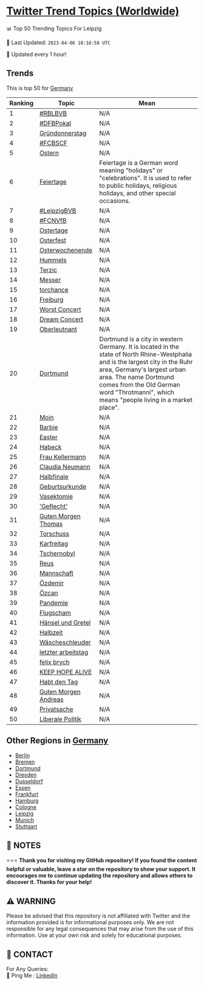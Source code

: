 [Twitter Trend Topics (Worldwide)](https://github.com/ErcinDedeoglu/Twitter-Trend-Topics)
==========


📊 Top 50 Trending Topics For Leipzig

📆 Last Updated: `2023-04-06 10:16:58 UTC`

🔧 Updated every 1 hour!


## Trends

This is top 50 for [Germany](</Germany>)

| Ranking | Topic | Mean |
| ------- | ------------ | ------------ |
| 1 | [#RBLBVB](http://twitter.com/search?q=%23RBLBVB) | N/A |
| 2 | [#DFBPokal](http://twitter.com/search?q=%23DFBPokal) | N/A |
| 3 | [Gründonnerstag](http://twitter.com/search?q=Gr%c3%bcndonnerstag) | N/A |
| 4 | [#FCBSCF](http://twitter.com/search?q=%23FCBSCF) | N/A |
| 5 | [Ostern](http://twitter.com/search?q=Ostern) | N/A |
| 6 | [Feiertage](http://twitter.com/search?q=Feiertage) | Feiertage is a German word meaning "holidays" or "celebrations". It is used to refer to public holidays, religious holidays, and other special occasions. |
| 7 | [#LeipzigBVB](http://twitter.com/search?q=%23LeipzigBVB) | N/A |
| 8 | [#FCNVfB](http://twitter.com/search?q=%23FCNVfB) | N/A |
| 9 | [Ostertage](http://twitter.com/search?q=Ostertage) | N/A |
| 10 | [Osterfest](http://twitter.com/search?q=Osterfest) | N/A |
| 11 | [Osterwochenende](http://twitter.com/search?q=Osterwochenende) | N/A |
| 12 | [Hummels](http://twitter.com/search?q=Hummels) | N/A |
| 13 | [Terzic](http://twitter.com/search?q=Terzic) | N/A |
| 14 | [Messer](http://twitter.com/search?q=Messer) | N/A |
| 15 | [torchance](http://twitter.com/search?q=torchance) | N/A |
| 16 | [Freiburg](http://twitter.com/search?q=Freiburg) | N/A |
| 17 | [Worst Concert](http://twitter.com/search?q=Worst+Concert) | N/A |
| 18 | [Dream Concert](http://twitter.com/search?q=Dream+Concert) | N/A |
| 19 | [Oberleutnant](http://twitter.com/search?q=Oberleutnant) | N/A |
| 20 | [Dortmund](http://twitter.com/search?q=Dortmund) | Dortmund is a city in western Germany. It is located in the state of North Rhine-Westphalia and is the largest city in the Ruhr area, Germany's largest urban area. The name Dortmund comes from the Old German word "Throtmanni", which means "people living in a market place". |
| 21 | [Moin](http://twitter.com/search?q=Moin) | N/A |
| 22 | [Barbie](http://twitter.com/search?q=Barbie) | N/A |
| 23 | [Easter](http://twitter.com/search?q=Easter) | N/A |
| 24 | [Habeck](http://twitter.com/search?q=Habeck) | N/A |
| 25 | [Frau Kellermann](http://twitter.com/search?q=Frau+Kellermann) | N/A |
| 26 | [Claudia Neumann](http://twitter.com/search?q=Claudia+Neumann) | N/A |
| 27 | [Halbfinale](http://twitter.com/search?q=Halbfinale) | N/A |
| 28 | [Geburtsurkunde](http://twitter.com/search?q=Geburtsurkunde) | N/A |
| 29 | [Vasektomie](http://twitter.com/search?q=Vasektomie) | N/A |
| 30 | ['Geflecht'](http://twitter.com/search?q=%27Geflecht%27) | N/A |
| 31 | [Guten Morgen Thomas](http://twitter.com/search?q=Guten+Morgen+Thomas) | N/A |
| 32 | [Torschuss](http://twitter.com/search?q=Torschuss) | N/A |
| 33 | [Karfreitag](http://twitter.com/search?q=Karfreitag) | N/A |
| 34 | [Tschernobyl](http://twitter.com/search?q=Tschernobyl) | N/A |
| 35 | [Reus](http://twitter.com/search?q=Reus) | N/A |
| 36 | [Mannschaft](http://twitter.com/search?q=Mannschaft) | N/A |
| 37 | [Özdemir](http://twitter.com/search?q=%c3%96zdemir) | N/A |
| 38 | [Özcan](http://twitter.com/search?q=%c3%96zcan) | N/A |
| 39 | [Pandemie](http://twitter.com/search?q=Pandemie) | N/A |
| 40 | [Flugscham](http://twitter.com/search?q=Flugscham) | N/A |
| 41 | [Hänsel und Gretel](http://twitter.com/search?q=H%c3%a4nsel+und+Gretel) | N/A |
| 42 | [Halbzeit](http://twitter.com/search?q=Halbzeit) | N/A |
| 43 | [Wäscheschleuder](http://twitter.com/search?q=W%c3%a4scheschleuder) | N/A |
| 44 | [letzter arbeitstag](http://twitter.com/search?q=letzter+arbeitstag) | N/A |
| 45 | [felix brych](http://twitter.com/search?q=felix+brych) | N/A |
| 46 | [KEEP HOPE ALIVE](http://twitter.com/search?q=KEEP+HOPE+ALIVE) | N/A |
| 47 | [Habt den Tag](http://twitter.com/search?q=Habt+den+Tag) | N/A |
| 48 | [Guten Morgen Andreas](http://twitter.com/search?q=Guten+Morgen+Andreas) | N/A |
| 49 | [Privatsache](http://twitter.com/search?q=Privatsache) | N/A |
| 50 | [Liberale Politik](http://twitter.com/search?q=Liberale+Politik) | N/A |



## Other Regions in [Germany](</Germany>)

* [Berlin](</Germany/Berlin.md>)
* [Bremen](</Germany/Bremen.md>)
* [Dortmund](</Germany/Dortmund.md>)
* [Dresden](</Germany/Dresden.md>)
* [Dusseldorf](</Germany/Dusseldorf.md>)
* [Essen](</Germany/Essen.md>)
* [Frankfurt](</Germany/Frankfurt.md>)
* [Hamburg](</Germany/Hamburg.md>)
* [Cologne](</Germany/Cologne.md>)
* [Leipzig](</Germany/Leipzig.md>)
* [Munich](</Germany/Munich.md>)
* [Stuttgart](</Germany/Stuttgart.md>)



## 📝 NOTES

⭐⭐⭐ **Thank you for visiting my GitHub repository! If you found the content helpful or valuable, leave a star on the repository to show your support. It encourages me to continue updating the repository and allows others to discover it. Thanks for your help!**


## ⚠️ WARNING

Please be advised that this repository is not affiliated with Twitter and the information provided is for informational purposes only. We are not responsible for any legal consequences that may arise from the use of this information. Use at your own risk and solely for educational purposes.


## 📨 CONTACT

 For Any Queries:  
            🏓 Ping Me : [LinkedIn](https://www.linkedin.com/in/ercindedeoglu/)
